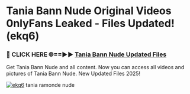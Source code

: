 # Tania Bann Nude Original Videos 0nlyFans Leaked - Files Updated! (ekq6)

<h3>🔴 CLICK HERE 🌐==►► <a href="https://tinyurl.com/52m3yx9h" rel="nofollow">Tania Bann Nude Updated Files</a></h3>

Get Tania Bann Nude and all content. Now you can access all videos and pictures of Tania Bann Nude. New Updated Files 2025!

[![ekq6](https://i.imgur.com/TnHtlc8.gif)](https://tinyurl.com/52m3yx9h)
tania ramonde nude